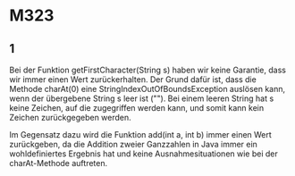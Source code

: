 # M323
## 1

Bei der Funktion getFirstCharacter(String s) haben wir keine Garantie, dass wir immer einen Wert zurückerhalten. Der Grund dafür ist, dass die Methode charAt(0) eine StringIndexOutOfBoundsException auslösen kann, wenn der übergebene String s leer ist (""). Bei einem leeren String hat s keine Zeichen, auf die zugegriffen werden kann, und somit kann kein Zeichen zurückgegeben werden.

Im Gegensatz dazu wird die Funktion add(int a, int b) immer einen Wert zurückgeben, da die Addition zweier Ganzzahlen in Java immer ein wohldefiniertes Ergebnis hat und keine Ausnahmesituationen wie bei der charAt-Methode auftreten.